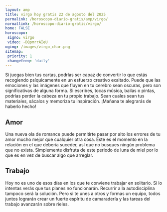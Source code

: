 ```yaml
---
layout: amp
title: virgo hoy gratis 22 de agosto del 2025 
permalink: /horoscopo-diario-gratis/amp/virgo/
normallink: /horoscopo-diario-gratis/virgo/
home: FALSE
horoscopo:
 signo: virgo
 video: -DQpmrrAIeU
ogimg: /images/virgo_char.png
sitemap:
 priority: 1
 changefreq: 'daily'
---
```



Si juegas bien tus cartas, podrías ser capaz de convertir lo que estás recogiendo psíquicamente en un esfuerzo creativo exaltado. Puede que las emociones y las imágenes que fluyen en tu cerebro sean oscuras, pero son significativas de alguna forma. Si escribes, tocas música, bailas o pintas, podrías perder la cabeza en tu propio trabajo. Sean cuales sean tus materiales, sácalos y memoriza tu inspiración. ¡Mañana te alegrarás de haberlo hecho!

## Amor

Una nueva ola de romance puede permitirte pasar por alto los errores de tu amor mucho mejor que cualquier otra cosa. Este es el momento en la relación en el que debería suceder, así que no busques ningún problema que no exista. Simplemente disfruta de este periodo de luna de miel por lo que es en vez de buscar algo que arreglar.

## Trabajo

Hoy no es uno de esos días en los que te conviene trabajar en solitario. Si lo intentas verás que tus planes no funcionarán. Recurrir a la autodisciplina tampoco será la solución. Pero si te unes a otros y formas un equipo, todos juntos lograrán crear un fuerte espíritu de camaradería y las tareas del trabajo avanzarán sobre rieles.